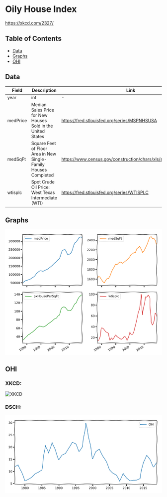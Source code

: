 # Oily House Index

https://xkcd.com/2327/

## Table of Contents

- [Data](#Data)
- [Graphs](#Graphs)
- [OHI](#OHI)

## Data

| Field    | Description                                                     | Link                                                              |
|----------|-----------------------------------------------------------------|-------------------------------------------------------------------|
| year     | int                                                             | -                                                                 |
| medPrice | Median Sales Price for New Houses Sold in the United States     | https://fred.stlouisfed.org/series/MSPNHSUSA                      |
| medSqFt  | Square Feet of Floor Area in New Single-Family Houses Completed | https://www.census.gov/construction/chars/xls/squarefeet_cust.xls |
| wtisplc  | Spot Crude Oil Price: West Texas Intermediate (WTI)             | https://fred.stlouisfed.org/series/WTISPLC                        |

## Graphs
![Graphs](https://github.com/drsusmc/ohi/blob/master/graphs.png)

## OHI

### XKCD:
![XKCD](https://imgs.xkcd.com/comics/oily_house_index.png)


### DSCH:
![DSCH](https://github.com/drsusmc/ohi/blob/master/ohi.png)
